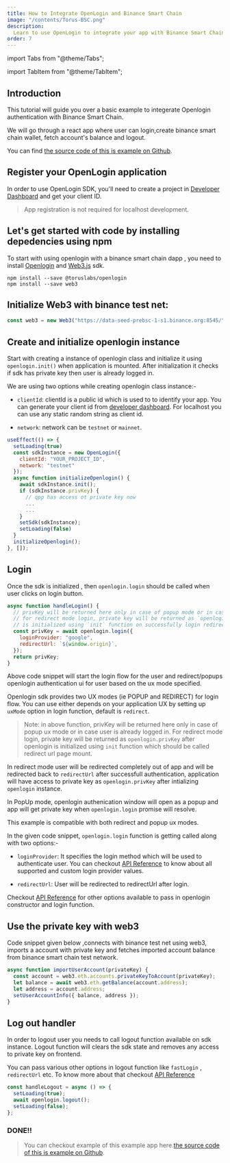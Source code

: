 ```yaml
---
title: How to Integrate OpenLogin and Binance Smart Chain
image: "/contents/Torus-BSC.png"
description:
  Learn to use OpenLogin to integrate your app with Binance Smart Chain
order: 7
---
```


import Tabs from "@theme/Tabs";

import TabItem from "@theme/TabItem";

## Introduction

This tutorial will guide you over a basic example to integerate Openlogin
authentication with Binance Smart Chain.

We will go through a react app where user can login,create binance smart chain
wallet, fetch account's balance and logout.

You can find
[the source code of this is example on Github](https://github.com/torusresearch/openlogin-binance-example).

## Register your OpenLogin application

In order to use OpenLogin SDK, you'll need to create a project in
[Developer Dashboard](https://developer.tor.us) and get your client ID.

> App registration is not required for localhost development.

## Let's get started with code by installing depedencies using npm

To start with using openlogin with a binance smart chain dapp , you need to
install [Openlogin](https://www.npmjs.com/package/@toruslabs/openlogin) and
[Web3.js](https://www.npmjs.com/package/web3) sdk.

```shell
npm install --save @toruslabs/openlogin
npm install --save web3
```

## Initialize Web3 with binance test net:

```js
const web3 = new Web3("https://data-seed-prebsc-1-s1.binance.org:8545/");
```

## Create and initialize openlogin instance

Start with creating a instance of openlogin class and initialize it using
`openlogin.init()` when application is mounted. After initialization it checks
if sdk has private key then user is already logged in.

We are using two options while creating openlogin class instance:-

- `clientId`: clientId is a public id which is used to to identify your app. You
  can generate your client id from
  [developer dashboard](http://developer.tor.us/). For localhost you can use any
  static random string as client id.

- `network`: network can be `testnet` or `mainnet`.

```js
useEffect(() => {
  setLoading(true)
  const sdkInstance = new OpenLogin({
    clientId: "YOUR_PROJECT_ID",
    network: "testnet"
  });
  async function initializeOpenlogin() {
    await sdkInstance.init();
    if (sdkInstance.privKey) {
      // qpp has access ot private key now
      ...
      ...
    }
    setSdk(sdkInstance);
    setLoading(false)
  }
  initializeOpenlogin();
}, []);
```

## Login

Once the sdk is initialized , then `openlogin.login` should be called when user
clicks on login button.

```js
async function handleLogin() {
  // privKey will be returned here only in case of popup mode or in case user is already logged in.
  // for redirect mode login, private key will be returned as `openlogin.privKey` after openlogin
  // is initialized using `init` function on successfully login redirect.
  const privKey = await openlogin.login({
    loginProvider: "google",
    redirectUrl: `${window.origin}`,
  });
  return privKey;
}
```

Above code snippet will start the login flow for the user and redirect/popups
openlogin authentication ui for user based on the ux mode specified.

Openlogin sdk provides two UX modes (ie POPUP and REDIRECT) for login flow. You
can use either depends on your application UX by setting up `uxMode` option in
login function, default is `redirect`.

> Note: in above function, privKey will be returned here only in case of popup
> ux mode or in case user is already logged in. For redirect mode login, private
> key will be returned as `openlogin.privKey` after openlogin is initialized
> using `init` function which should be called redirect url page mount.

In redirect mode user will be redirected completely out of app and will be
redirected back to `redirectUrl` after successfull authentication, application
will have access to private key as `openlogin.privKey` after intializing
`openlogin` instance.

In PopUp mode, openlogin authenication window will open as a popup and app will
get private key when `openlogin.login` promise will resolve.

This example is compatible with both redirect and popup ux modes.

In the given code snippet, `openlogin.login` function is getting called along
with two options:-

- `loginProvider`: It specifies the login method which will be used to
  authenticate user. You can checkout
  [API Reference](/deprecated/open-login/api-reference/usage) to know about all
  supported and custom login provider values.

- `redirectUrl`: User will be redirected to redirectUrl after login.

Checkout [API Reference](/deprecated/open-login/api-reference/usage) for other
options available to pass in openlogin constructor and login function.

## Use the private key with web3

Code snippet given below ,connects with binance test net using web3, imports a
account with private key and fetches imported account balance from binance smart
chain test network.

```js
async function importUserAccount(privateKey) {
  const account = web3.eth.accounts.privateKeyToAccount(privateKey);
  let balance = await web3.eth.getBalance(account.address);
  let address = account.address;
  setUserAccountInfo({ balance, address });
}
```

## Log out handler

In order to logout user you needs to call logout function available on sdk
instance. Logout function will clears the sdk state and removes any access to
private key on frontend.

You can pass various other options in logout function like `fastLogin` ,
`redirectUrl` etc. To know more about that checkout
[API Reference](/deprecated/open-login/api-reference/usage)

```js
const handleLogout = async () => {
  setLoading(true);
  await openlogin.logout();
  setLoading(false);
};
```

### DONE!!

> You can checkout example of this example app
> here.[the source code of this is example on Github](https://github.com/torusresearch/openlogin-binance-example).
